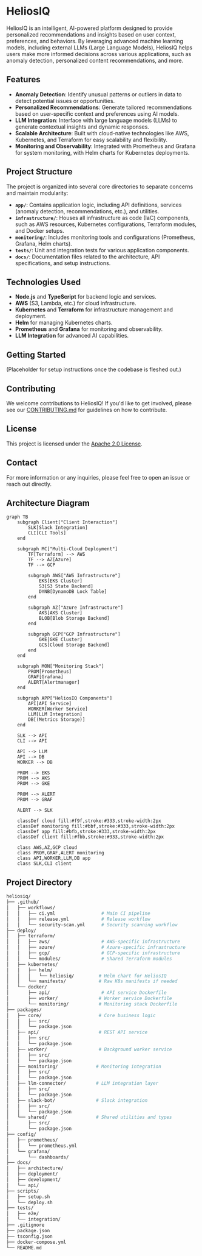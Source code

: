 # HeliosIQ

HeliosIQ is an intelligent, AI-powered platform designed to provide personalized recommendations and insights based on user context, preferences, and behaviors. By leveraging advanced machine learning models, including external LLMs (Large Language Models), HeliosIQ helps users make more informed decisions across various applications, such as anomaly detection, personalized content recommendations, and more.

## Features

- **Anomaly Detection**: Identify unusual patterns or outliers in data to detect potential issues or opportunities.
- **Personalized Recommendations**: Generate tailored recommendations based on user-specific context and preferences using AI models.
- **LLM Integration**: Interface with large language models (LLMs) to generate contextual insights and dynamic responses.
- **Scalable Architecture**: Built with cloud-native technologies like AWS, Kubernetes, and Terraform for easy scalability and flexibility.
- **Monitoring and Observability**: Integrated with Prometheus and Grafana for system monitoring, with Helm charts for Kubernetes deployments.

## Project Structure

The project is organized into several core directories to separate concerns and maintain modularity:

- **`app/`**: Contains application logic, including API definitions, services (anomaly detection, recommendations, etc.), and utilities.
- **`infrastructure/`**: Houses all infrastructure as code (IaC) components, such as AWS resources, Kubernetes configurations, Terraform modules, and Docker setups.
- **`monitoring/`**: Includes monitoring tools and configurations (Prometheus, Grafana, Helm charts).
- **`tests/`**: Unit and integration tests for various application components.
- **`docs/`**: Documentation files related to the architecture, API specifications, and setup instructions.

## Technologies Used

- **Node.js** and **TypeScript** for backend logic and services.
- **AWS** (S3, Lambda, etc.) for cloud infrastructure.
- **Kubernetes** and **Terraform** for infrastructure management and deployment.
- **Helm** for managing Kubernetes charts.
- **Prometheus** and **Grafana** for monitoring and observability.
- **LLM Integration** for advanced AI capabilities.

## Getting Started

(Placeholder for setup instructions once the codebase is fleshed out.)

## Contributing

We welcome contributions to HeliosIQ! If you'd like to get involved, please see our [CONTRIBUTING.md](./CONTRIBUTING.md) for guidelines on how to contribute.

## License

This project is licensed under the [Apache 2.0 License](./LICENSE).

## Contact

For more information or any inquiries, please feel free to open an issue or reach out directly.

## Architecture Diagram

```mermaid
graph TB
    subgraph Client["Client Interaction"]
        SLK[Slack Integration]
        CLI[CLI Tools]
    end

    subgraph MC["Multi-Cloud Deployment"]
        TF[Terraform] --> AWS
        TF --> AZ[Azure]
        TF --> GCP
        
        subgraph AWS["AWS Infrastructure"]
            EKS[EKS Cluster]
            S3[S3 State Backend]
            DYNB[DynamoDB Lock Table]
        end
        
        subgraph AZ["Azure Infrastructure"]
            AKS[AKS Cluster]
            BLOB[Blob Storage Backend]
        end
        
        subgraph GCP["GCP Infrastructure"]
            GKE[GKE Cluster]
            GCS[Cloud Storage Backend]
        end
    end

    subgraph MON["Monitoring Stack"]
        PROM[Prometheus]
        GRAF[Grafana]
        ALERT[Alertmanager]
    end

    subgraph APP["HeliosIQ Components"]
        API[API Service]
        WORKER[Worker Service]
        LLM[LLM Integration]
        DB[(Metrics Storage)]
    end

    SLK --> API
    CLI --> API
    
    API --> LLM
    API --> DB
    WORKER --> DB
    
    PROM --> EKS
    PROM --> AKS
    PROM --> GKE
    
    PROM --> ALERT
    PROM --> GRAF
    
    ALERT --> SLK

    classDef cloud fill:#f9f,stroke:#333,stroke-width:2px
    classDef monitoring fill:#bbf,stroke:#333,stroke-width:2px
    classDef app fill:#bfb,stroke:#333,stroke-width:2px
    classDef client fill:#fbb,stroke:#333,stroke-width:2px
    
    class AWS,AZ,GCP cloud
    class PROM,GRAF,ALERT monitoring
    class API,WORKER,LLM,DB app
    class SLK,CLI client
```

## Project Directory

```bash
heliosiq/
├── .github/
│   ├── workflows/
│   │   ├── ci.yml                 # Main CI pipeline
│   │   ├── release.yml            # Release workflow
│   │   └── security-scan.yml      # Security scanning workflow
├── deploy/
│   ├── terraform/
│   │   ├── aws/                   # AWS-specific infrastructure
│   │   ├── azure/                 # Azure-specific infrastructure
│   │   ├── gcp/                   # GCP-specific infrastructure
│   │   └── modules/               # Shared Terraform modules
│   ├── kubernetes/
│   │   ├── helm/
│   │   │   └── heliosiq/         # Helm chart for HeliosIQ
│   │   └── manifests/            # Raw K8s manifests if needed
│   └── docker/
│       ├── api/                   # API service Dockerfile
│       ├── worker/               # Worker service Dockerfile
│       └── monitoring/           # Monitoring stack Dockerfile
├── packages/
│   ├── core/                     # Core business logic
│   │   ├── src/
│   │   └── package.json
│   ├── api/                      # REST API service
│   │   ├── src/
│   │   └── package.json
│   ├── worker/                   # Background worker service
│   │   ├── src/
│   │   └── package.json
│   ├── monitoring/              # Monitoring integration
│   │   ├── src/
│   │   └── package.json
│   ├── llm-connector/           # LLM integration layer
│   │   ├── src/
│   │   └── package.json
│   ├── slack-bot/               # Slack integration
│   │   ├── src/
│   │   └── package.json
│   └── shared/                  # Shared utilities and types
│       ├── src/
│       └── package.json
├── config/
│   ├── prometheus/
│   │   └── prometheus.yml
│   └── grafana/
│       └── dashboards/
├── docs/
│   ├── architecture/
│   ├── deployment/
│   ├── development/
│   └── api/
├── scripts/
│   ├── setup.sh
│   └── deploy.sh
├── tests/
│   ├── e2e/
│   └── integration/
├── .gitignore
├── package.json
├── tsconfig.json
├── docker-compose.yml
└── README.md
```